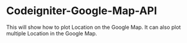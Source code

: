 # Codeigniter-Google-Map-API
This will show how to plot Location on the Google Map. It can also plot multiple Location in the Google Map. 
